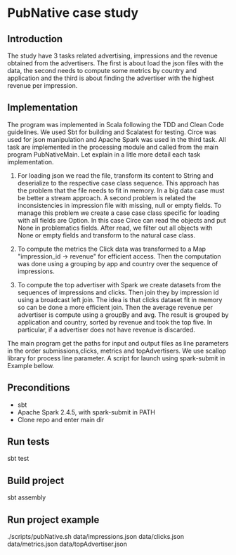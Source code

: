 # PubNative case study

## Introduction

The study have 3 tasks related advertising, impressions and the revenue obtained from the 
advertisers. The first is about load the json files with the data, the second needs to compute
some metrics by country and application and the third is about finding the advertiser with the
 highest revenue per impression.
 
 ##  Implementation
 
 The program was implemented in Scala following the TDD and Clean Code guidelines. We used Sbt for building 
 and Scalatest for testing. Circe was used for json manipulation and Apache Spark was used in the 
 third task. All task are implemented in the processing module and called from the main program PubNativeMain. 
 Let explain in a litle more detail each task implementation.
 
 1. For loading json we read the file, transform its content to String and deserialize to 
 the respective case class sequence. This approach has the problem that the file needs to fit in memory.
 In a big data case must be better a stream approach. A second problem is related the inconsistencies
 in impression file with missing, null or empty fields. To manage this problem we create a case
 case class specific for loading with all fields are Option. In this case Circe can read the objects and put None in 
 problematics fields. After read, we filter out all objects with None
 or empty fields and transform to the natural case class.
  
 1. To compute the metrics the Click data was transformed to a Map "impression_id -> revenue" for efficient access. 
 Then the computation was done using a grouping by app and country over the sequence of impressions.
 
 1. To compute the top advertiser with Spark we create datasets from the sequences of impressions and clicks. Then join they by 
 impression id using a broadcast left join. The idea is that clicks dataset fit in memory so can be done a more efficient 
 join. Then the average revenue per advertiser is compute using a groupBy and avg. The result is grouped by application 
 and country, sorted by revenue and took
 the top five. In particular, if a advertiser does not have revenue is discarded.
 
 The main program get the paths for input and output files as line parameters in the order submissions,clicks, metrics
 and topAdvertisers. We use scallop library for process line parameter. A script for launch using spark-submit in 
 Example bellow.
 
 ## Preconditions
 
 * sbt
 * Apache Spark 2.4.5, with spark-submit in PATH
 * Clone repo and enter main dir
 
 ## Run tests
 
 sbt test
 
 ## Build project
 
 sbt assembly
 
 ## Run project example
 
 ./scripts/pubNative.sh data/impressions.json data/clicks.json data/metrics.json data/topAdvertiser.json
 
 